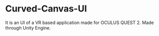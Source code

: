 # Curved-Canvas-UI
It is an UI of a VR based application made for OCULUS QUEST 2.
Made through Unity Engine.
